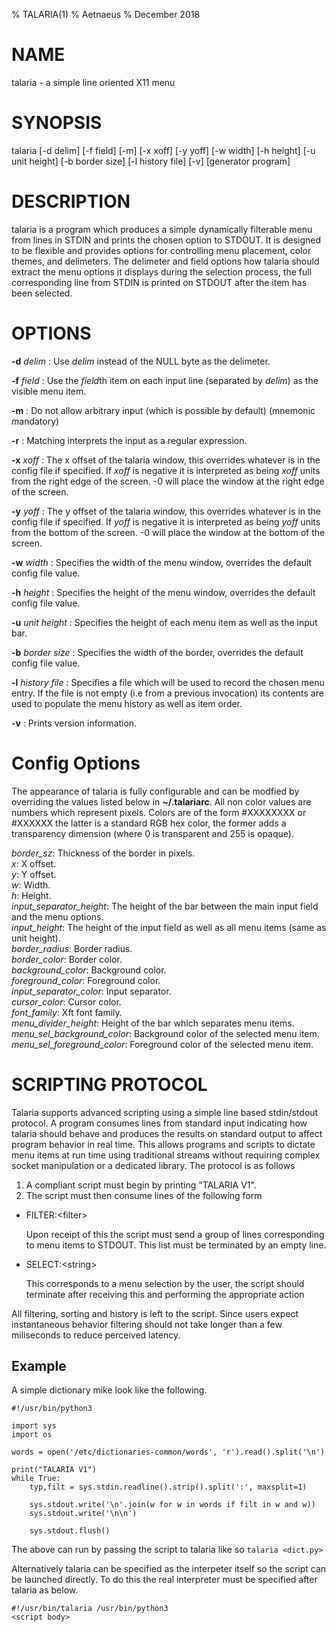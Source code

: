 % TALARIA(1)
% Aetnaeus
% December 2018

# NAME

talaria - a simple line oriented X11 menu

# SYNOPSIS 

talaria [-d delim] [-f field] [-m] [-x xoff] [-y yoff] [-w width] [-h height] 
[-u unit height] [-b border size] [-l history file] [-v] [generator program]

# DESCRIPTION

talaria is a program which produces a simple dynamically filterable menu from
lines in STDIN and prints the chosen option to STDOUT. It is designed to be
flexible and provides options for controlling menu placement, color themes, and
delimeters. The delimeter and field options how talaria should extract the menu
options it displays during the selection process, the full corresponding line
from STDIN is printed on STDOUT after the item has been selected.

# OPTIONS

**-d** *delim* 
: Use *delim* instead of the NULL byte as the delimeter.

**-f** *field*
: Use the *field*th item on each input line (separated by *delim*) as the visible menu item. 

**-m**
: Do not allow arbitrary input (which is possible by default) (mnemonic *m*andatory)

**-r**
: Matching interprets the input as a regular expression.

**-x** *xoff*
: The x offset of the talaria window, this overrides whatever is in the config file if specified.
 If *xoff* is negative it is interpreted as being *xoff* units from the right edge of the screen. -0
 will place the window at the right edge of the screen.
 
**-y** *yoff*
: The y offset of the talaria window, this overrides whatever is in the config file if specified.
 If *yoff* is negative it is interpreted as being *yoff* units from the bottom of the screen. -0 
 will place the window at the bottom of the screen.

**-w** *width*
: Specifies the width of the menu window, overrides the default config file value.

**-h** *height*
: Specifies the height of the menu window, overrides the default config file value.

**-u** *unit height*
: Specifies the height of each menu item as well as the input bar. 

**-b** *border size*
: Specifies the width of the border, overrides the default config file value.

**-l** *history file*
: Specifies a file which will be used to record the chosen menu entry.
If the file is not empty (i.e from a previous invocation) its contents 
are used to populate the menu history as well as item order.

**-v**
: Prints version information.

# Config Options

The appearance of talaria is fully configurable and can be modfied by
overriding the values listed below in **~/.talariarc**.  All non color values
are numbers which represent pixels. Colors are of the form #XXXXXXXX or #XXXXXX
the latter is a standard RGB hex color, the former adds a transparency
dimension (where 0 is transparent and 255 is opaque).

*border_sz*: Thickness of the border in pixels. \
*x*: X offset. \
*y*: Y offset. \
*w*: Width. \
*h*: Height. \
*input_separator_height*: The height of the bar between the main input field and the menu options. \
*input_height*: The height of the input field as well as all menu items (same as unit height). \
*border_radius*: Border radius. \
*border_color*: Border color. \
*background_color*: Background color. \
*foreground_color*: Foreground color. \
*input_separator_color*: Input separator. \
*cursor_color*: Cursor color. \
*font_family*: Xft font family. \
*menu_divider_height*: Height of the bar which separates menu items. \
*menu_sel_background_color*: Background color of the selected menu item. \
*menu_sel_foreground_color*: Foreground color of the selected menu item.

# SCRIPTING PROTOCOL

Talaria supports advanced scripting using a simple line based stdin/stdout
protocol. A program consumes lines from standard input indicating how talaria
should behave and produces the results on standard output to affect program
behavior in real time. This allows programs and scripts to dictate menu items
at run time using traditional streams without requiring complex socket
manipulation or a dedicated library. The protocol is as follows

1. A compliant script must begin by printing "TALARIA V1".
2. The script must then consume lines of the following form

  - FILTER:\<filter\>

       Upon receipt of this the script must send a group of lines corresponding to menu items to STDOUT. This list
   must be terminated by an empty line.

  - SELECT:\<string\>

       This corresponds to a menu selection by the user, the script should terminate after receiving this and 
       performing the appropriate action

All filtering, sorting and history is left to the script. Since users expect instantaneous behavior filtering should
not take longer than a few miliseconds to reduce perceived latency.

## Example

A simple dictionary mike look like the following.

```
#!/usr/bin/python3

import sys
import os

words = open('/etc/dictionaries-common/words', 'r').read().split('\n')

print("TALARIA V1")
while True:
    typ,filt = sys.stdin.readline().strip().split(':', maxsplit=1)

    sys.stdout.write('\n'.join(w for w in words if filt in w and w))
    sys.stdout.write('\n\n')

    sys.stdout.flush()
```

The above can run by passing the script to talaria like so `talaria <dict.py>`

Alternatively talaria can be specified as the interpeter itself so the script can be launched directly. To do this
the real interpreter must be specified after talaria as below.

```
#!/usr/bin/talaria /usr/bin/python3
<script body>
```

